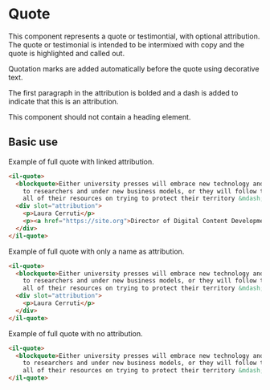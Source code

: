 # Quote

This component represents a quote or testimontial, with optional attribution. The quote or testimonial is intended to be intermixed with copy and the quote is highlighted and called out. 

Quotation marks are added automatically before the quote using decorative text. 

The first paragraph in the attribution is bolded and a dash is added to indicate that this is an attribution.

This component should not contain a heading element. 

## Basic use

Example of full quote with linked attribution.

```html
<il-quote>
  <blockquote>Either university presses will embrace new technology and offer scholarly content in new forms
    to researchers and under new business models, or they will follow the music industry and spend
    all of their resources on trying to protect their territory &mdash; unsuccessfully.</blockquote>
  <div slot="attribution">
    <p>Laura Cerruti</p>
    <p><a href="https://site.org">Director of Digital Content Development</a></p>
  </div>
</il-quote>
```

Example of full quote with only a name as attribution.

```html
<il-quote>
  <blockquote>Either university presses will embrace new technology and offer scholarly content in new forms
    to researchers and under new business models, or they will follow the music industry and spend
    all of their resources on trying to protect their territory &mdash; unsuccessfully.</blockquote>
  <div slot="attribution">
    <p>Laura Cerruti</p>
  </div>
</il-quote>
```

Example of full quote with no attribution.

```html
<il-quote>
  <blockquote>Either university presses will embrace new technology and offer scholarly content in new forms
    to researchers and under new business models, or they will follow the music industry and spend
    all of their resources on trying to protect their territory &mdash; unsuccessfully.</blockquote>
</il-quote>
```
